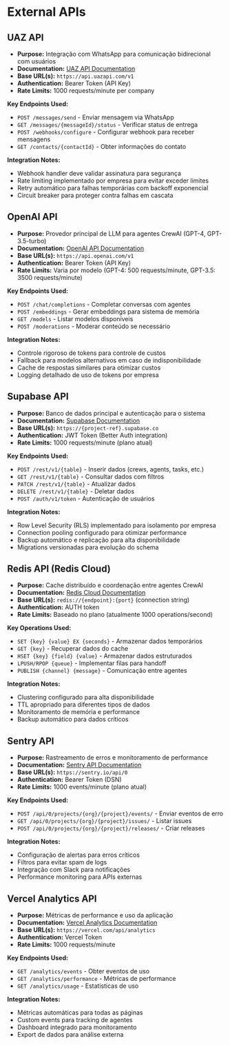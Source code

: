 # External APIs

## UAZ API
- **Purpose:** Integração com WhatsApp para comunicação bidirecional com usuários
- **Documentation:** [UAZ API Documentation](https://docs.uazapi.com)
- **Base URL(s):** `https://api.uazapi.com/v1`
- **Authentication:** Bearer Token (API Key)
- **Rate Limits:** 1000 requests/minute per company

**Key Endpoints Used:**
- `POST /messages/send` - Enviar mensagem via WhatsApp
- `GET /messages/{messageId}/status` - Verificar status de entrega
- `POST /webhooks/configure` - Configurar webhook para receber mensagens
- `GET /contacts/{contactId}` - Obter informações do contato

**Integration Notes:** 
- Webhook handler deve validar assinatura para segurança
- Rate limiting implementado por empresa para evitar exceder limites
- Retry automático para falhas temporárias com backoff exponencial
- Circuit breaker para proteger contra falhas em cascata

## OpenAI API
- **Purpose:** Provedor principal de LLM para agentes CrewAI (GPT-4, GPT-3.5-turbo)
- **Documentation:** [OpenAI API Documentation](https://platform.openai.com/docs)
- **Base URL(s):** `https://api.openai.com/v1`
- **Authentication:** Bearer Token (API Key)
- **Rate Limits:** Varia por modelo (GPT-4: 500 requests/minute, GPT-3.5: 3500 requests/minute)

**Key Endpoints Used:**
- `POST /chat/completions` - Completar conversas com agentes
- `POST /embeddings` - Gerar embeddings para sistema de memória
- `GET /models` - Listar modelos disponíveis
- `POST /moderations` - Moderar conteúdo se necessário

**Integration Notes:**
- Controle rigoroso de tokens para controle de custos
- Fallback para modelos alternativos em caso de indisponibilidade
- Cache de respostas similares para otimizar custos
- Logging detalhado de uso de tokens por empresa

## Supabase API
- **Purpose:** Banco de dados principal e autenticação para o sistema
- **Documentation:** [Supabase Documentation](https://supabase.com/docs)
- **Base URL(s):** `https://{project-ref}.supabase.co`
- **Authentication:** JWT Token (Better Auth integration)
- **Rate Limits:** 1000 requests/minute (plano atual)

**Key Endpoints Used:**
- `POST /rest/v1/{table}` - Inserir dados (crews, agents, tasks, etc.)
- `GET /rest/v1/{table}` - Consultar dados com filtros
- `PATCH /rest/v1/{table}` - Atualizar dados
- `DELETE /rest/v1/{table}` - Deletar dados
- `POST /auth/v1/token` - Autenticação de usuários

**Integration Notes:**
- Row Level Security (RLS) implementado para isolamento por empresa
- Connection pooling configurado para otimizar performance
- Backup automático e replicação para alta disponibilidade
- Migrations versionadas para evolução do schema

## Redis API (Redis Cloud)
- **Purpose:** Cache distribuído e coordenação entre agentes CrewAI
- **Documentation:** [Redis Cloud Documentation](https://docs.redis.com)
- **Base URL(s):** `redis://{endpoint}:{port}` (connection string)
- **Authentication:** AUTH token
- **Rate Limits:** Baseado no plano (atualmente 1000 operations/second)

**Key Operations Used:**
- `SET {key} {value} EX {seconds}` - Armazenar dados temporários
- `GET {key}` - Recuperar dados do cache
- `HSET {key} {field} {value}` - Armazenar dados estruturados
- `LPUSH/RPOP {queue}` - Implementar filas para handoff
- `PUBLISH {channel} {message}` - Comunicação entre agentes

**Integration Notes:**
- Clustering configurado para alta disponibilidade
- TTL apropriado para diferentes tipos de dados
- Monitoramento de memória e performance
- Backup automático para dados críticos

## Sentry API
- **Purpose:** Rastreamento de erros e monitoramento de performance
- **Documentation:** [Sentry API Documentation](https://docs.sentry.io/api/)
- **Base URL(s):** `https://sentry.io/api/0`
- **Authentication:** Bearer Token (DSN)
- **Rate Limits:** 1000 events/minute (plano atual)

**Key Endpoints Used:**
- `POST /api/0/projects/{org}/{project}/events/` - Enviar eventos de erro
- `GET /api/0/projects/{org}/{project}/issues/` - Listar issues
- `POST /api/0/projects/{org}/{project}/releases/` - Criar releases

**Integration Notes:**
- Configuração de alertas para erros críticos
- Filtros para evitar spam de logs
- Integração com Slack para notificações
- Performance monitoring para APIs externas

## Vercel Analytics API
- **Purpose:** Métricas de performance e uso da aplicação
- **Documentation:** [Vercel Analytics Documentation](https://vercel.com/docs/analytics)
- **Base URL(s):** `https://vercel.com/api/analytics`
- **Authentication:** Vercel Token
- **Rate Limits:** 1000 requests/minute

**Key Endpoints Used:**
- `GET /analytics/events` - Obter eventos de uso
- `GET /analytics/performance` - Métricas de performance
- `GET /analytics/usage` - Estatísticas de uso

**Integration Notes:**
- Métricas automáticas para todas as páginas
- Custom events para tracking de agentes
- Dashboard integrado para monitoramento
- Export de dados para análise externa
